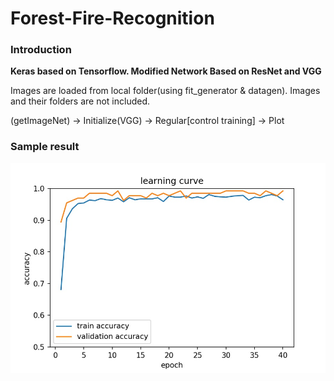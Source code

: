 # Forest-Fire-Recognition 
### Introduction

**Keras based on Tensorflow. Modified Network Based on ResNet and VGG**

Images are loaded from local folder(using fit_generator & datagen). Images and their folders are not included.

(getImageNet) -> Initialize(VGG) -> Regular[control training] -> Plot

### Sample result
![image](https://github.com/whjdarking/Forest-Fire-Recognition/blob/master/6.jpg)
